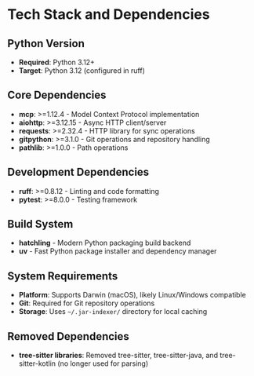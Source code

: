 # Tech Stack and Dependencies

## Python Version
- **Required**: Python 3.12+
- **Target**: Python 3.12 (configured in ruff)

## Core Dependencies
- **mcp**: >=1.12.4 - Model Context Protocol implementation
- **aiohttp**: >=3.12.15 - Async HTTP client/server
- **requests**: >=2.32.4 - HTTP library for sync operations
- **gitpython**: >=3.1.0 - Git operations and repository handling
- **pathlib**: >=1.0.0 - Path operations

## Development Dependencies
- **ruff**: >=0.8.12 - Linting and code formatting
- **pytest**: >=8.0.0 - Testing framework

## Build System
- **hatchling** - Modern Python packaging build backend
- **uv** - Fast Python package installer and dependency manager

## System Requirements
- **Platform**: Supports Darwin (macOS), likely Linux/Windows compatible
- **Git**: Required for Git repository operations
- **Storage**: Uses `~/.jar-indexer/` directory for local caching

## Removed Dependencies
- **tree-sitter libraries**: Removed tree-sitter, tree-sitter-java, and tree-sitter-kotlin (no longer used for parsing)